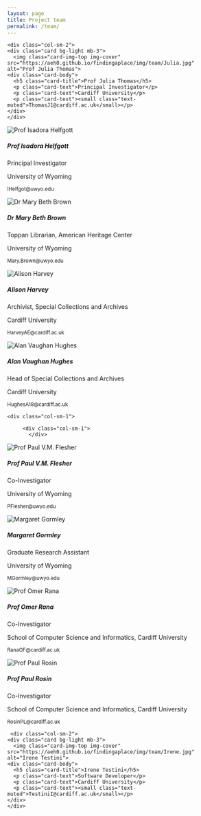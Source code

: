 ```yaml
---
layout: page
title: Project team
permalink: /team/
---
```

<div class="container">
  <div class="row">
    
  <div class="col-sm-1">
  </div>
    
    <div class="col-sm-2">
    <div class="card bg-light mb-3">
      <img class="card-img-top img-cover" src="https://aeh0.github.io/findingaplace/img/team/Julia.jpg" alt="Prof Julia Thomas">
    <div class="card-body">
      <h5 class="card-title">Prof Julia Thomas</h5>
      <p class="card-text">Principal Investigator</p>
      <p class="card-text">Cardiff University</p>
      <p class="card-text"><small class="text-muted">ThomasJ1@cardiff.ac.uk</small></p>
    </div>
    </div>
  </div>
  
  <div class="col-sm-2">
    <div class="card bg-light mb-3">
      <img class="card-img-top img-cover" src="https://aeh0.github.io/findingaplace/img/team/Isa.jpg" alt="Prof Isadora Helfgott">
    <div class="card-body">
      <h5 class="card-title">Prof Isadora Helfgott</h5>
      <p class="card-text">Principal Investigator</p>
      <p class="card-text">University of Wyoming</p>
      <p class="card-text"><small class="text-muted">IHelfgot@uwyo.edu</small></p>
    </div>
    </div>
  </div>
    
  <div class="col-sm-2">
    <div class="card bg-light mb-3">
      <img class="card-img-top img-cover" src="https://aeh0.github.io/findingaplace/img/team/MaryBeth.jpg" alt="Dr Mary Beth Brown">
    <div class="card-body">
      <h5 class="card-title">Dr Mary Beth Brown</h5>
      <p class="card-text">Toppan Librarian, American Heritage Center</p>
      <p class="card-text">University of Wyoming</p>
      <p class="card-text"><small class="text-muted">Mary.Brown@uwyo.edu</small></p>
    </div>
    </div>
  </div>

  
  <div class="col-sm-2">
    <div class="card bg-light mb-3">
      <img class="card-img-top img-cover" src="https://aeh0.github.io/findingaplace/img/team/Alison.jpg" alt="Alison Harvey">
    <div class="card-body">
      <h5 class="card-title">Alison Harvey</h5>
      <p class="card-text">Archivist, Special Collections and Archives</p>
      <p class="card-text">Cardiff University</p>
      <p class="card-text"><small class="text-muted">HarveyAE@cardiff.ac.uk</small></p>
    </div>
    </div>
    </div>
    
      
  
  <div class="col-sm-2">
    <div class="card bg-light mb-3">
      <img class="card-img-top img-cover" src="https://aeh0.github.io/findingaplace/img/team/Alan.jpg" alt="Alan Vaughan Hughes">
    <div class="card-body">
      <h5 class="card-title">Alan Vaughan Hughes</h5>
      <p class="card-text">Head of Special Collections and Archives</p>
      <p class="card-text">Cardiff University</p>
      <p class="card-text"><small class="text-muted">HughesA18@cardiff.ac.uk</small></p>
    </div>
    </div>
    </div>
  
    <div class="col-sm-1">
  </div>
    
  </div>
  
<div class="row">
  
         <div class="col-sm-1">
           </div>
  
  <div class="col-sm-2">
    <div class="card bg-light mb-3">
      <img class="card-img-top img-cover" src="https://aeh0.github.io/findingaplace/img/team/PaulF.jpg" alt="Prof Paul V.M. Flesher">
    <div class="card-body">
      <h5 class="card-title">Prof Paul V.M. Flesher</h5>
      <p class="card-text">Co-Investigator</p>
      <p class="card-text">University of Wyoming</p>
      <p class="card-text"><small class="text-muted">PFlesher@uwyo.edu</small></p>
    </div>
    </div>
    </div>
    
  <div class="col-sm-2">
    <div class="card bg-light mb-3">
      <img class="card-img-top img-cover" src="https://aeh0.github.io/findingaplace/img/team/Margaret.jpg" alt="Margaret Gormley">
    <div class="card-body">
      <h5 class="card-title">Margaret Gormley</h5>
      <p class="card-text">Graduate Research Assistant</p>
      <p class="card-text">University of Wyoming</p>
      <p class="card-text"><small class="text-muted">MGormley@uwyo.edu</small></p>
    </div>
    </div>
    </div>
  
  <div class="col-sm-2">
    <div class="card bg-light mb-3">
      <img class="card-img-top img-cover" src="https://aeh0.github.io/findingaplace/img/team/Omer.jpg" alt="Prof Omer Rana">
    <div class="card-body">
      <h5 class="card-title">Prof Omer Rana</h5>
      <p class="card-text">Co-Investigator</p>
      <p class="card-text">School of Computer Science and Informatics, Cardiff University</p>
      <p class="card-text"><small class="text-muted">RanaOF@cardiff.ac.uk</small></p>
    </div>
    </div>
    </div>
  
  <div class="col-sm-2">
    <div class="card bg-light mb-3">
      <img class="card-img-top img-cover" src="https://aeh0.github.io/findingaplace/img/team/PaulR.jpg" alt="Prof Paul Rosin">
    <div class="card-body">
      <h5 class="card-title">Prof Paul Rosin</h5>
      <p class="card-text">Co-Investigator</p>
      <p class="card-text">School of Computer Science and Informatics, Cardiff University</p>
      <p class="card-text"><small class="text-muted">RosinPL@cardiff.ac.uk</small></p>
    </div>
    </div>
  </div>
  
     <div class="col-sm-2">
    <div class="card bg-light mb-3">
      <img class="card-img-top img-cover" src="https://aeh0.github.io/findingaplace/img/team/Irene.jpg" alt="Irene Testini">
    <div class="card-body">
      <h5 class="card-title">Irene Testini</h5>
      <p class="card-text">Software Developer</p>
      <p class="card-text">Cardiff University</p>
      <p class="card-text"><small class="text-muted">TestiniI@cardiff.ac.uk</small></p>
    </div>
    </div>
  </div>
          <div class="col-sm-1">
           </div>
  </div>
    </div>
